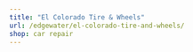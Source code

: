 ```yaml
---
title: "El Colorado Tire & Wheels"
url: /edgewater/el-colorado-tire-and-wheels/
shop: car repair
---
```

